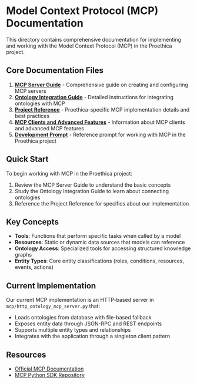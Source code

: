 # Model Context Protocol (MCP) Documentation

This directory contains comprehensive documentation for implementing and working with the Model Context Protocol (MCP) in the Proethica project.

## Core Documentation Files

1. [**MCP Server Guide**](mcp_server_guide.md) - Comprehensive guide on creating and configuring MCP servers
2. [**Ontology Integration Guide**](ontology_mcp_integration_guide.md) - Detailed instructions for integrating ontologies with MCP
3. [**Project Reference**](mcp_project_reference.md) - Proethica-specific MCP implementation details and best practices
4. [**MCP Clients and Advanced Features**](mcp_clients_and_advanced_features.md) - Information about MCP clients and advanced MCP features
5. [**Development Prompt**](mcp_development_prompt.md) - Reference prompt for working with MCP in the Proethica project

## Quick Start

To begin working with MCP in the Proethica project:

1. Review the MCP Server Guide to understand the basic concepts
2. Study the Ontology Integration Guide to learn about connecting ontologies
3. Reference the Project Reference for specifics about our implementation

## Key Concepts

- **Tools**: Functions that perform specific tasks when called by a model
- **Resources**: Static or dynamic data sources that models can reference
- **Ontology Access**: Specialized tools for accessing structured knowledge graphs
- **Entity Types**: Core entity classifications (roles, conditions, resources, events, actions)

## Current Implementation

Our current MCP implementation is an HTTP-based server in `mcp/http_ontology_mcp_server.py` that:

- Loads ontologies from database with file-based fallback
- Exposes entity data through JSON-RPC and REST endpoints
- Supports multiple entity types and relationships
- Integrates with the application through a singleton client pattern

## Resources

- [Official MCP Documentation](https://modelcontextprotocol.io)
- [MCP Python SDK Repository](https://github.com/modelcontextprotocol/python-sdk)
